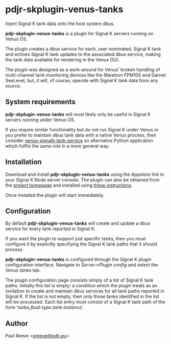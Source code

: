 # pdjr-skplugin-venus-tanks

Inject Signal K tank data onto the host system dbus.

__pdjr-skplugin-venus-tanks__ is a plugin for Signal K servers running
on Venus OS.

The plugin creates a dbus service for each, user nominated, Signal K
tank and echoes Signal K tank updates to the associated dbus service,
making the tank data available for rendering in the Venus GUI.

The plugin was designed as a work-around for Venus' broken handling of
multi-channel tank monitoring devices like the Maretron FPM100 and
Garnet SeeLevel, but, it will, of course, operate with Signal K tank
data from any source.

## System requirements

__pdjr-skplugin-venus-tanks__ will most likely only be useful in
Signal K servers running under Venus OS.

If you require similar functionality but do not run Signal K under
Venus or you prefer to maintain dbus tank data with a native Venus
process, then consider
[venus-signalk-tank-service](https://github.com/preeve9534/venus-signalk-tank-service)
an alternative Python application which fulfils the same role in a
more general way.

## Installation

Download and install __pdjr-skplugin-venus-tanks__ using the _Appstore_
link in your Signal K Node server console.
The plugin can also be obtained from the 
[project homepage](https://github.com/preeve9534/pdjr-skplugin-venus-tanks)
and installed using
[these instructions](https://github.com/SignalK/signalk-server-node/blob/master/SERVERPLUGINS.md).

Once installed the plugin will start immediately.

## Configuration

By default __pdjr-skplugin-venus-tanks__ will create and update a dbus
service for every tank reported in Signal K.

If you want the plugin to support just specific tanks, then you must
configure it by explicitly specifying the Signal K tank paths that it
should process.

__pdjr-skplugin-venus-tanks__ is configured through the Signal K plugin
configuration interface.
Navigate to _Server->Plugin config_ and select the _Venus tanks_ tab.

The plugin configuration page consists simply of a list of Signal K
tank paths.
Initially this list is empty: a condition which the plugin treats as
an invitation to create and maintain dbus services for all tank paths
reported in Signal K.
If the list is not empty, then only those tanks identified in the list
will be processed.
Each list entry must consist of a Signal K tank path of the form
'tanks.*fluid-type*__.__*tank-instance*'.

## Author

Paul Reeve \<<preeve@pdjr.eu>\>
